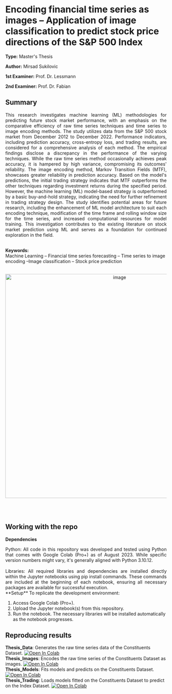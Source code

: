 # Encoding financial time series as images – Application of image classification to predict stock price directions of the S&P 500 Index

**Type:** Master's Thesis

**Author:** Mirsad Sukilovic

**1st Examiner:** Prof. Dr. Lessmann

**2nd Examiner:** Prof. Dr. Fabian

## Summary
<div align="justify">
This research investigates machine learning (ML) methodologies for predicting future stock market performance, with an emphasis on the comparative efficiency of raw time series techniques and time series to image encoding methods. The study utilizes data from the S&P 500 stock market from December 2012 to December 2022. Performance indicators, including prediction accuracy, cross-entropy loss, and trading results, are considered for a comprehensive analysis of each method. The empirical findings disclose a discrepancy in the performance of the varying techniques. While the raw time series method occasionally achieves peak accuracy, it is hampered by high variance, compromising its outcomes' reliability. The image encoding method, Markov Transition Fields (MTF), showcases greater reliability in prediction accuracy. Based on the model's predictions, the initial trading strategy indicates that MTF outperforms the other techniques regarding investment returns during the specified period. However, the machine learning (ML) model-based strategy is outperformed by a basic buy-and-hold strategy, indicating the need for further refinement in trading strategy design. The study identifies potential areas for future research, including the enhancement of ML model architecture to suit each encoding technique, modification of the time frame and rolling window size for the time series, and increased computational resources for model training. This investigation contributes to the existing literature on stock market prediction using ML and serves as a foundation for continued exploration in the field.
</div>
<br>

**Keywords:** <br>Machine Learning – Financial time series forecasting – Time series to image encoding –Image classification – Stock price prediction
<br><br>
<p align="center">
  <img width="698" alt="image" src="https://github.com/sukilovm/Encoding-financial-time-series-as-images/assets/74241476/b99b27b6-81b1-45fd-b82a-de3ef8a4eff0">
</p>
<br><br>

## Working with the repo

**Dependencies**
<div align="justify">
Python: All code in this repository was developed and tested using Python that comes with Google Colab (Pro+) as of August 2023.
While specific version numbers might vary, it's generally aligned with Python 3.10.12.
</div>
<br>
<div align="justify">
Libraries: All required libraries and dependencies are installed directly within the Jupyter notebooks using pip install commands.
These commands are included at the beginning of each notebook, ensuring all necessary packages are available for successful execution.
</div>
**Setup**
To replicate the development environment:

1. Access Google Colab (Pro+).
2. Upload the Jupyter notebook(s) from this repository.
3. Run the notebook. The necessary libraries will be installed automatically as the notebook progresses.


## Reproducing results




**Thesis_Data**: Generates the raw time series data of the Constituents Dataset. [![Open In Colab](https://colab.research.google.com/assets/colab-badge.svg)](https://colab.research.google.com/github/sukilovm/Encoding-financial-time-series-as-images/blob/main/Thesis_Data.ipynb)
 <br>
**Thesis_Images**: Encodes the raw time series of the Constituents Dataset as images. [![Open In Colab](https://colab.research.google.com/assets/colab-badge.svg)](https://colab.research.google.com/github/sukilovm/Encoding-financial-time-series-as-images/blob/main/Thesis_Images.ipynb) <br>
**Thesis_Models**: Fits models and predicts on the Constituents Dataset. [![Open In Colab](https://colab.research.google.com/assets/colab-badge.svg)](https://colab.research.google.com/github/sukilovm/Encoding-financial-time-series-as-images/blob/main/Thesis_Models.ipynb)<br>
**Thesis_Trading**: Loads models fitted on the Constituents Dataset to predict on the Index Dataset. [![Open In Colab](https://colab.research.google.com/assets/colab-badge.svg)](https://colab.research.google.com/github/sukilovm/Encoding-financial-time-series-as-images/blob/main/Thesis_Trading.ipynb)

 
